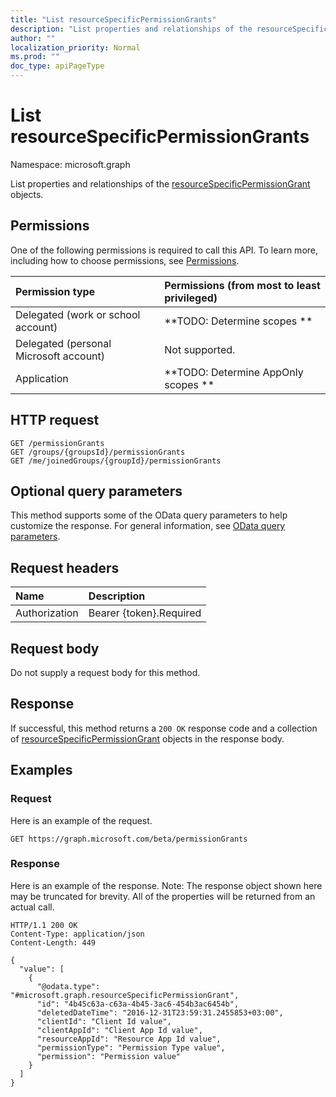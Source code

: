 ```yaml
---
title: "List resourceSpecificPermissionGrants"
description: "List properties and relationships of the resourceSpecificPermissionGrant objects."
author: ""
localization_priority: Normal
ms.prod: ""
doc_type: apiPageType
---
```


# List resourceSpecificPermissionGrants

Namespace: microsoft.graph

List properties and relationships of the [resourceSpecificPermissionGrant](../resources/resourcespecificpermissiongrant.md) objects.

## Permissions
One of the following permissions is required to call this API. To learn more, including how to choose permissions, see [Permissions](/concepts/permissions-reference.md).

|Permission type|Permissions (from most to least privileged)|
|:---|:---|
|Delegated (work or school account)|**TODO: Determine scopes **|
|Delegated (personal Microsoft account)|Not supported.|
|Application|**TODO: Determine AppOnly scopes **|

## HTTP request
<!-- {
  "blockType": "ignored"
}
-->
``` http
GET /permissionGrants
GET /groups/{groupsId}/permissionGrants
GET /me/joinedGroups/{groupId}/permissionGrants
```

## Optional query parameters
This method supports some of the OData query parameters to help customize the response. For general information, see [OData query parameters](/graph/query-parameters).

## Request headers
|Name|Description|
|:---|:---|
|Authorization|Bearer {token}.Required|

## Request body
Do not supply a request body for this method.

## Response
If successful, this method returns a `200 OK` response code and a collection of [resourceSpecificPermissionGrant](../resources/resourcespecificpermissiongrant.md) objects in the response body.

## Examples

### Request
Here is an example of the request.
<!-- {
  "blockType": "request",
  "name": "get_resourcespecificpermissiongrant"
}
-->
``` http
GET https://graph.microsoft.com/beta/permissionGrants
```

### Response
Here is an example of the response. Note: The response object shown here may be truncated for brevity. All of the properties will be returned from an actual call.
<!-- {
  "blockType": "response",
  "truncated": true,
  "@odata.type": "collection(microsoft.graph.resourcespecificpermissiongrant)"
}
-->
``` http
HTTP/1.1 200 OK
Content-Type: application/json
Content-Length: 449

{
  "value": [
    {
      "@odata.type": "#microsoft.graph.resourceSpecificPermissionGrant",
      "id": "4b45c63a-c63a-4b45-3ac6-454b3ac6454b",
      "deletedDateTime": "2016-12-31T23:59:31.2455853+03:00",
      "clientId": "Client Id value",
      "clientAppId": "Client App Id value",
      "resourceAppId": "Resource App Id value",
      "permissionType": "Permission Type value",
      "permission": "Permission value"
    }
  ]
}
```

